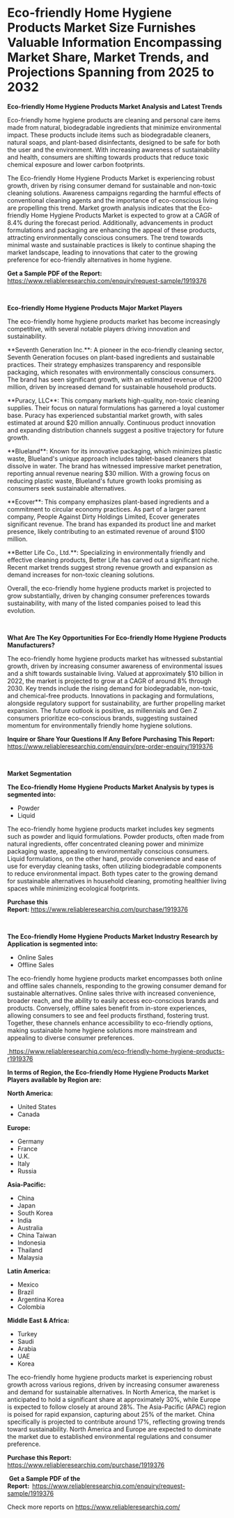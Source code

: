 <p><h1>Eco-friendly Home Hygiene Products Market Size Furnishes Valuable Information Encompassing Market Share, Market Trends, and Projections Spanning from 2025 to 2032</h1></p><p><strong>Eco-friendly Home Hygiene Products Market Analysis and Latest Trends</strong></p>
<p><p>Eco-friendly home hygiene products are cleaning and personal care items made from natural, biodegradable ingredients that minimize environmental impact. These products include items such as biodegradable cleaners, natural soaps, and plant-based disinfectants, designed to be safe for both the user and the environment. With increasing awareness of sustainability and health, consumers are shifting towards products that reduce toxic chemical exposure and lower carbon footprints.</p><p>The Eco-friendly Home Hygiene Products Market is experiencing robust growth, driven by rising consumer demand for sustainable and non-toxic cleaning solutions. Awareness campaigns regarding the harmful effects of conventional cleaning agents and the importance of eco-conscious living are propelling this trend. Market growth analysis indicates that the Eco-friendly Home Hygiene Products Market is expected to grow at a CAGR of 8.4% during the forecast period. Additionally, advancements in product formulations and packaging are enhancing the appeal of these products, attracting environmentally conscious consumers. The trend towards minimal waste and sustainable practices is likely to continue shaping the market landscape, leading to innovations that cater to the growing preference for eco-friendly alternatives in home hygiene.</p></p>
<p><strong>Get a Sample PDF of the Report:&nbsp;</strong> <a href="https://www.reliableresearchiq.com/enquiry/request-sample/1919376?utm_campaign=3129&utm_medium=2&utm_source=Github&utm_content=ia&utm_term=06042025&utm_id=eco-friendly-home-hygiene-products">https://www.reliableresearchiq.com/enquiry/request-sample/1919376</a></p>
<p>&nbsp;</p>
<p><strong>Eco-friendly Home Hygiene Products Major Market Players</strong></p>
<p><p>The eco-friendly home hygiene products market has become increasingly competitive, with several notable players driving innovation and sustainability. </p><p>**Seventh Generation Inc.**: A pioneer in the eco-friendly cleaning sector, Seventh Generation focuses on plant-based ingredients and sustainable practices. Their strategy emphasizes transparency and responsible packaging, which resonates with environmentally conscious consumers. The brand has seen significant growth, with an estimated revenue of $200 million, driven by increased demand for sustainable household products.</p><p>**Puracy, LLC**: This company markets high-quality, non-toxic cleaning supplies. Their focus on natural formulations has garnered a loyal customer base. Puracy has experienced substantial market growth, with sales estimated at around $20 million annually. Continuous product innovation and expanding distribution channels suggest a positive trajectory for future growth.</p><p>**Blueland**: Known for its innovative packaging, which minimizes plastic waste, Blueland's unique approach includes tablet-based cleaners that dissolve in water. The brand has witnessed impressive market penetration, reporting annual revenue nearing $30 million. With a growing focus on reducing plastic waste, Blueland's future growth looks promising as consumers seek sustainable alternatives.</p><p>**Ecover**: This company emphasizes plant-based ingredients and a commitment to circular economy practices. As part of a larger parent company, People Against Dirty Holdings Limited, Ecover generates significant revenue. The brand has expanded its product line and market presence, likely contributing to an estimated revenue of around $100 million.</p><p>**Better Life Co., Ltd.**: Specializing in environmentally friendly and effective cleaning products, Better Life has carved out a significant niche. Recent market trends suggest strong revenue growth and expansion as demand increases for non-toxic cleaning solutions.</p><p>Overall, the eco-friendly home hygiene products market is projected to grow substantially, driven by changing consumer preferences towards sustainability, with many of the listed companies poised to lead this evolution.</p></p>
<p>&nbsp;</p>
<p><strong>What Are The Key Opportunities For Eco-friendly Home Hygiene Products Manufacturers?</strong></p>
<p><p>The eco-friendly home hygiene products market has witnessed substantial growth, driven by increasing consumer awareness of environmental issues and a shift towards sustainable living. Valued at approximately $10 billion in 2022, the market is projected to grow at a CAGR of around 8% through 2030. Key trends include the rising demand for biodegradable, non-toxic, and chemical-free products. Innovations in packaging and formulations, alongside regulatory support for sustainability, are further propelling market expansion. The future outlook is positive, as millennials and Gen Z consumers prioritize eco-conscious brands, suggesting sustained momentum for environmentally friendly home hygiene solutions.</p></p>
<p><strong>Inquire or Share Your Questions If Any Before Purchasing This Report:</strong> <a href="https://www.reliableresearchiq.com/enquiry/pre-order-enquiry/1919376?utm_campaign=3129&utm_medium=2&utm_source=Github&utm_content=ia&utm_term=06042025&utm_id=eco-friendly-home-hygiene-products">https://www.reliableresearchiq.com/enquiry/pre-order-enquiry/1919376</a></p>
<p>&nbsp;</p>
<p><strong>Market Segmentation</strong></p>
<p><strong>The Eco-friendly Home Hygiene Products Market Analysis by types is segmented into:</strong></p>
<p><ul><li>Powder</li><li>Liquid</li></ul></p>
<p><p>The eco-friendly home hygiene products market includes key segments such as powder and liquid formulations. Powder products, often made from natural ingredients, offer concentrated cleaning power and minimize packaging waste, appealing to environmentally conscious consumers. Liquid formulations, on the other hand, provide convenience and ease of use for everyday cleaning tasks, often utilizing biodegradable components to reduce environmental impact. Both types cater to the growing demand for sustainable alternatives in household cleaning, promoting healthier living spaces while minimizing ecological footprints.</p></p>
<p><strong>Purchase this Report:&nbsp;</strong><a href="https://www.reliableresearchiq.com/purchase/1919376?utm_campaign=3129&utm_medium=2&utm_source=Github&utm_content=ia&utm_term=06042025&utm_id=eco-friendly-home-hygiene-products">https://www.reliableresearchiq.com/purchase/1919376</a></p>
<p>&nbsp;</p>
<p><strong>The Eco-friendly Home Hygiene Products Market Industry Research by Application is segmented into:</strong></p>
<p><ul><li>Online Sales</li><li>Offline Sales</li></ul></p>
<p><p>The eco-friendly home hygiene products market encompasses both online and offline sales channels, responding to the growing consumer demand for sustainable alternatives. Online sales thrive with increased convenience, broader reach, and the ability to easily access eco-conscious brands and products. Conversely, offline sales benefit from in-store experiences, allowing consumers to see and feel products firsthand, fostering trust. Together, these channels enhance accessibility to eco-friendly options, making sustainable home hygiene solutions more mainstream and appealing to diverse consumer preferences.</p></p>
<p><a href="https://www.reliableresearchiq.com/eco-friendly-home-hygiene-products-r1919376?utm_campaign=3129&utm_medium=2&utm_source=Github&utm_content=ia&utm_term=06042025&utm_id=eco-friendly-home-hygiene-products">&nbsp;https://www.reliableresearchiq.com/eco-friendly-home-hygiene-products-r1919376</a></p>
<p><strong>In terms of Region, the Eco-friendly Home Hygiene Products Market Players available by Region are:</strong></p>
<p>
    <p> <strong> North America: </strong>
        <ul>
            <li>United States</li>
            <li>Canada</li>
        </ul>
        </p> 
    <p> <strong> Europe: </strong>
        <ul>
            <li>Germany</li>
            <li>France</li>
            <li>U.K.</li>
            <li>Italy</li>
            <li>Russia</li>
        </ul>
        </p> 
    <p> <strong> Asia-Pacific: </strong>
        <ul>
            <li>China</li>
            <li>Japan</li>
            <li>South Korea</li>
            <li>India</li>
            <li>Australia</li>
            <li>China Taiwan</li>
            <li>Indonesia</li>
            <li>Thailand</li>
            <li>Malaysia</li>
        </ul>
        </p> 
    <p> <strong> Latin America: </strong>
        <ul>
            <li>Mexico</li>
            <li>Brazil</li>
            <li>Argentina Korea</li>
            <li>Colombia</li>
        </ul>
        </p> 
    <p> <strong> Middle East & Africa: </strong>
        <ul>
            <li>Turkey</li>
            <li>Saudi</li>
            <li>Arabia</li>
            <li>UAE</li>
            <li>Korea</li>
        </ul>
    </p>
    </p>
<p><p>The eco-friendly home hygiene products market is experiencing robust growth across various regions, driven by increasing consumer awareness and demand for sustainable alternatives. In North America, the market is anticipated to hold a significant share at approximately 30%, while Europe is expected to follow closely at around 28%. The Asia-Pacific (APAC) region is poised for rapid expansion, capturing about 25% of the market. China specifically is projected to contribute around 17%, reflecting growing trends toward sustainability. North America and Europe are expected to dominate the market due to established environmental regulations and consumer preference.</p></p>
<p><strong>Purchase this Report: </strong><a href="https://www.reliableresearchiq.com/purchase/1919376?utm_campaign=3129&utm_medium=2&utm_source=Github&utm_content=ia&utm_term=06042025&utm_id=eco-friendly-home-hygiene-products">https://www.reliableresearchiq.com/purchase/1919376</a></p>
<p>&nbsp;<strong>Get a Sample PDF of the Report:&nbsp;&nbsp;</strong><a href="https://www.reliableresearchiq.com/enquiry/request-sample/1919376?utm_campaign=3129&utm_medium=2&utm_source=Github&utm_content=ia&utm_term=06042025&utm_id=eco-friendly-home-hygiene-products">https://www.reliableresearchiq.com/enquiry/request-sample/1919376</a></p>
<p><strong></strong></p>
<p>Check more reports on <a href="https://www.reliableresearchiq.com/?utm_campaign=3129&utm_medium=2&utm_source=Github&utm_content=ia&utm_term=06042025&utm_id=eco-friendly-home-hygiene-products">https://www.reliableresearchiq.com/</a></p>